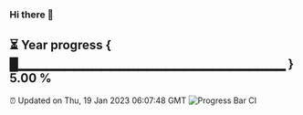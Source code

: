 ### Hi there 👋
⏳ Year progress { █▁▁▁▁▁▁▁▁▁▁▁▁▁▁▁▁▁▁▁▁▁▁▁▁▁▁▁▁▁ } 5.00 %
---
⏰ Updated on Thu, 19 Jan 2023 06:07:48 GMT
![Progress Bar CI](https://github.com/Moyi321/Moyi321/workflows/Progress%20Bar%20CI/badge.svg)
